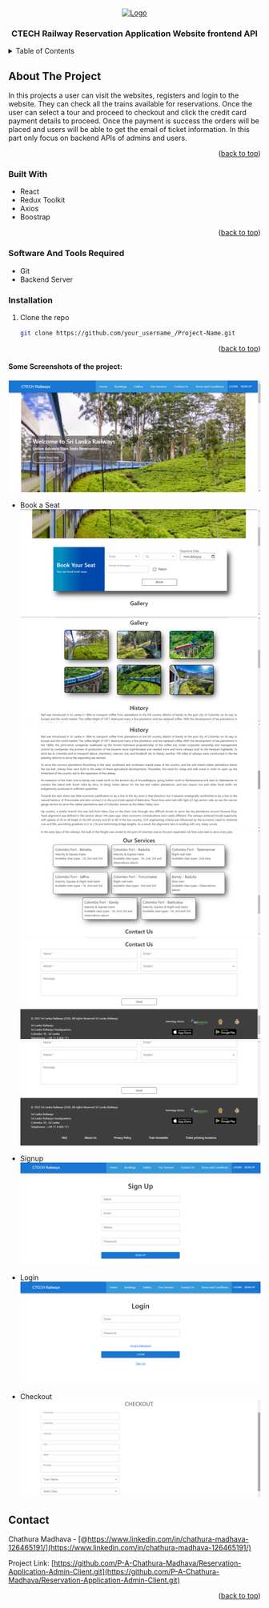 <a name="readme-top"></a>

<!-- PROJECT LOGO -->
<br />
<div align="center">
  <a href="">
    <img src="https://traintimetable.lk/wp-content/uploads/2023/04/Train-Timetable-Reservation.png" alt="Logo" width="80" height="80">
  </a>

<h3 align="center">CTECH Railway Reservation Application Website frontend API</h3>
</div>

<!-- TABLE OF CONTENTS -->
<details>
  <summary>Table of Contents</summary>
  <ol>
    <li>
      <a href="#about-the-project">About The Project</a>
      <ul>
        <li><a href="#built-with">Built With</a></li>
      </ul>
    </li>
    <li>
      <a href="#getting-started">Getting Started</a>
      <ul>
        <li><a href="#prerequisites">Prerequisites</a></li>
        <li><a href="#installation">Installation</a></li>
      </ul>
    </li>
    <li><a href="#contact">Contact</a></li>
  </ol>
</details>

<!-- ABOUT THE PROJECT -->

## About The Project

In this projects a user can visit the websites, registers and login to the website. They can check all the trains available for reservations. Once the  user can select a tour and proceed to checkout and click the credit card payment details to proceed. Once the payment is success the orders will be placed and users will be able to get the email of ticket information. In this part only focus on backend APIs of admins and users.

<p align="right">(<a href="#readme-top">back to top</a>)</p>

### Built With

- React
- Redux Toolkit
- Axios
- Boostrap

<p align="right">(<a href="#readme-top">back to top</a>)</p>

<!-- GETTING STARTED -->

### Software And Tools Required

- Git
- Backend Server

### Installation

1. Clone the repo
   ```sh
   git clone https://github.com/your_username_/Project-Name.git
   ```

<p align="right">(<a href="#readme-top">back to top</a>)</p>

#### Some Screenshots of the project:
<!-- - Home Page -->
![image](/projectImages/1.png)

- Book a Seat
![image](/projectImages/2.png)
![image](/projectImages/3.png)
![image](/projectImages/4.png)
![image](/projectImages/5.png)
![image](/projectImages/6.png)
![image](/projectImages/7.png)

- Signup
![image](/projectImages/8.png)

- Login
![image](/projectImages/9.png)

- Checkout
![image](/projectImages/10.png)


<!-- CONTACT -->

## Contact

Chathura Madhava - [@https://www.linkedin.com/in/chathura-madhava-126465191/](https://www.linkedin.com/in/chathura-madhava-126465191/)

Project Link: [https://github.com/P-A-Chathura-Madhava/Reservation-Application-Admin-Client.git](https://github.com/P-A-Chathura-Madhava/Reservation-Application-Admin-Client.git)

<p align="right">(<a href="#readme-top">back to top</a>)</p>
